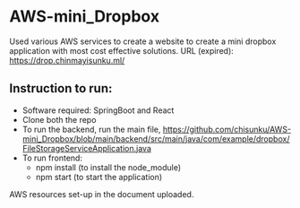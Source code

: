 # AWS-mini_Dropbox
Used various AWS services to create a website to create a mini dropbox application with most cost effective solutions. 
URL (expired): https://drop.chinmayisunku.ml/

## Instruction to run:
- Software required: SpringBoot and React
- Clone both the repo 
- To run the backend, run the main file, https://github.com/chisunku/AWS-mini_Dropbox/blob/main/backend/src/main/java/com/example/dropbox/FileStorageServiceApplication.java 
- To run frontend:
  - npm install (to install the node_module)
  - npm start (to start the application)

AWS resources set-up in the document uploaded. 
